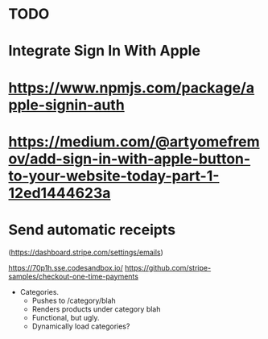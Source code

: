 # TODO

# Integrate Sign In With Apple

# https://www.npmjs.com/package/apple-signin-auth

# https://medium.com/@artyomefremov/add-sign-in-with-apple-button-to-your-website-today-part-1-12ed1444623a

# Send automatic receipts

(https://dashboard.stripe.com/settings/emails)

https://70p1h.sse.codesandbox.io/
https://github.com/stripe-samples/checkout-one-time-payments

- Categories.
  - Pushes to /category/blah
  - Renders products under category blah
  - Functional, but ugly.
  - Dynamically load categories?
